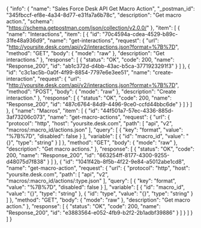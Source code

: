 {
  "info": {
    "name": "Sales Force Desk API Get Macro Action",
    "_postman_id": "345fbccf-ef8e-4a34-8d77-e31fa7a6b78c",
    "description": "Get macro action.",
    "schema": "https://schema.getpostman.com/json/collection/v2.0.0/"
  },
  "item": [
    {
      "name": "Interactions",
      "item": [
        {
          "id": "70c4594a-cdea-4529-b89c-31fe48a936d9",
          "name": "get-interactions",
          "request": {
            "url": "http://yoursite.desk.com/api/v2/interactions.json?format=%7B%7D",
            "method": "GET",
            "body": {
              "mode": "raw"
            },
            "description": "Get interactions."
          },
          "response": [
            {
              "status": "OK",
              "code": 200,
              "name": "Response_200",
              "id": "ab1c372d-d4bb-43ac-b5ca-3771923291f3"
            }
          ]
        },
        {
          "id": "c3c1ac5b-0a0f-4f99-8854-7797e6e3ee51",
          "name": "create-interaction",
          "request": {
            "url": "http://yoursite.desk.com/api/v2/interactions.json?format=%7B%7D",
            "method": "POST",
            "body": {
              "mode": "raw"
            },
            "description": "Create interaction."
          },
          "response": [
            {
              "status": "OK",
              "code": 200,
              "name": "Response_200",
              "id": "487c6764-84d9-4496-9ce0-ccfd44bbc6de"
            }
          ]
        }
      ]
    },
    {
      "name": "Macros",
      "item": [
        {
          "id": "44f501a7-57ec-4336-885d-3af73206c073",
          "name": "get-macro-actions",
          "request": {
            "url": {
              "protocol": "http",
              "host": "yoursite.desk.com",
              "path": [
                "api",
                "v2",
                "macros/:macro_id/actions.json"
              ],
              "query": [
                {
                  "key": "format",
                  "value": "%7B%7D",
                  "disabled": false
                }
              ],
              "variable": [
                {
                  "id": "macro_id",
                  "value": "{}",
                  "type": "string"
                }
              ]
            },
            "method": "GET",
            "body": {
              "mode": "raw"
            },
            "description": "Get macro actions."
          },
          "response": [
            {
              "status": "OK",
              "code": 200,
              "name": "Response_200",
              "id": "663254ff-8177-4300-9255-d48075d7f838"
            }
          ]
        },
        {
          "id": "1041f42b-8f5b-4f22-9e84-a5012abe1cd8",
          "name": "get-macro-action",
          "request": {
            "url": {
              "protocol": "http",
              "host": "yoursite.desk.com",
              "path": [
                "api",
                "v2",
                "macros/:macro_id/actions/:type.json"
              ],
              "query": [
                {
                  "key": "format",
                  "value": "%7B%7D",
                  "disabled": false
                }
              ],
              "variable": [
                {
                  "id": "macro_id",
                  "value": "{}",
                  "type": "string"
                },
                {
                  "id": "type",
                  "value": "{}",
                  "type": "string"
                }
              ]
            },
            "method": "GET",
            "body": {
              "mode": "raw"
            },
            "description": "Get macro action."
          },
          "response": [
            {
              "status": "OK",
              "code": 200,
              "name": "Response_200",
              "id": "e3883564-e052-4fb9-b2f2-2b1adbf39886"
            }
          ]
        }
      ]
    }
  ]
}